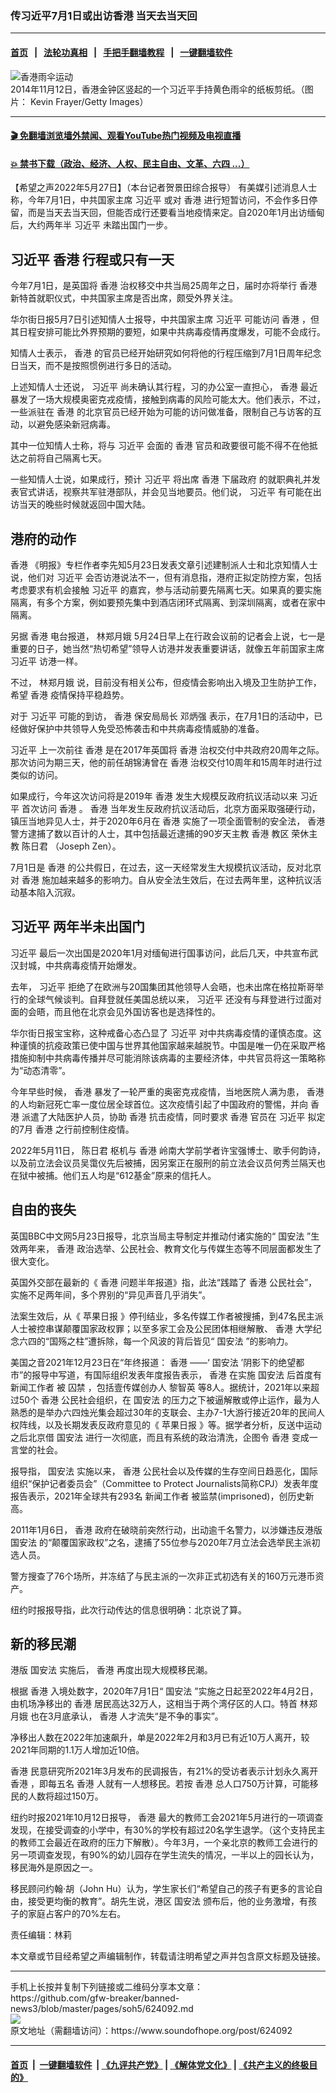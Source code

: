 ### 传习近平7月1日或出访香港 当天去当天回
------------------------

#### [首页](https://github.com/gfw-breaker/banned-news3/blob/master/README.md) &nbsp;&nbsp;|&nbsp;&nbsp; [法轮功真相](https://github.com/begood0513/basic/blob/master/README.md)  &nbsp;&nbsp;|&nbsp;&nbsp; [手把手翻墙教程](https://github.com/gfw-breaker/guides/wiki)  &nbsp;&nbsp;|&nbsp;&nbsp; [一键翻墙软件](https://github.com/gfw-breaker/nogfw/blob/master/README.md)  



<div><img alt="香港雨伞运动" src="https://img.soundofhope.org/2022-05/gettyimages-458853382-1653681810611.jpg"/>
<br/><figcaption class="caption">
 2014年11月12日，香港金钟区竖起的一个习近平手持黄色雨伞的纸板剪纸。（图片： Kevin Frayer/Getty Images）
</figcaption></div><hr/>

#### [ 🎬  免翻墙浏览墙外禁闻、观看YouTube热门视频及电视直播](https://github.com/gfw-breaker/HelloWorld)

#### [ 💥  禁书下载（政治、经济、人权、民主自由、文革、六四 ...）](https://github.com/gfw-breaker/books/blob/master/README.md)

<div><div class="Content__Wrapper sc-1bvya0-0 grZQxZ">
 <p class="meta-top">
  <span class="meta">
   【希望之声2022年5月27日】（本台记者贺景田综合报导）
  </span>
  有美媒引述消息人士称，今年7月1日，中共国家主席
  <ok href="/term/1063">
   习近平
  </ok>
  或对
  <ok href="/term/1043">
   香港
  </ok>
  进行短暂访问，不会作多日停留，而是当天去当天回，但能否成行还要看当地疫情来定。自2020年1月出访缅甸后，大约两年半
  <ok href="/term/1063">
   习近平
  </ok>
  未踏出国门一步。
 </p>
 <h2>
  <strong>
   <ok href="/term/1063">
    习近平
   </ok>
   <ok href="/term/1043">
    香港
   </ok>
   行程或只有一天
  </strong>
 </h2>
 <p>
  今年7月1日，是英国将
  <ok href="/term/1043">
   香港
  </ok>
  治权移交中共当局25周年之日，届时亦将举行
  <ok href="/term/1043">
   香港
  </ok>
  新特首就职仪式，中共国家主席是否出席，颇受外界关注。
 </p>
 <p>
  华尔街日报5月7日引述知情人士报导，中共国家主席
  <ok href="/term/1063">
   习近平
  </ok>
  可能访问
  <ok href="/term/1043">
   香港
  </ok>
  ，但其日程安排可能比外界预期的要短，如果中共病毒疫情再度爆发，可能不会成行。
 </p>
 <p>
  知情人士表示，
  <ok href="/term/1043">
   香港
  </ok>
  的官员已经开始研究如何将他的行程压缩到7月1日周年纪念日当天，而不是按照惯例进行多日的活动。
 </p>
 <p>
  上述知情人士还说，
  <ok href="/term/1063">
   习近平
  </ok>
  尚未确认其行程，习的办公室一直担心，
  <ok href="/term/1043">
   香港
  </ok>
  最近暴发了一场大规模奥密克戎疫情，接触到病毒的风险可能太大。他们表示，不过，一些派驻在
  <ok href="/term/1043">
   香港
  </ok>
  的北京官员已经开始为可能的访问做准备，限制自己与访客的互动，以避免感染新冠病毒。
 </p>
 <p>
  其中一位知情人士称，将与
  <ok href="/term/1063">
   习近平
  </ok>
  会面的
  <ok href="/term/1043">
   香港
  </ok>
  官员和政要很可能不得不在他抵达之前将自己隔离七天。
 </p>
 <p>
  一些知情人士说，如果成行，预计
  <ok href="/term/1063">
   习近平
  </ok>
  将出席
  <ok href="/term/1043">
   香港
  </ok>
  <ok href="/term/741311">
   下届政府
  </ok>
  的就职典礼并发表官式讲话，视察共军驻港部队，并会见当地要员。他们说，
  <ok href="/term/1063">
   习近平
  </ok>
  有可能在出访当天的晚些时候就返回中国大陆。
 </p>
 <h2>
  <strong>
   港府的动作
  </strong>
 </h2>
 <p>
  <ok href="/term/1043">
   香港
  </ok>
  《明报》专栏作者李先知5月23日发表文章引述建制派人士和北京知情人士说，他们对
  <ok href="/term/1063">
   习近平
  </ok>
  会否访港说法不一，但有消息指，港府正拟定防控方案，包括考虑要求有机会接触
  <ok href="/term/1063">
   习近平
  </ok>
  的嘉宾，参与活动前要先隔离七天。如果真的要实施隔离，有多个方案，例如要预先集中到酒店闭环式隔离、到深圳隔离，或者在家中隔离。
 </p>
 <p>
  另据
  <ok href="/term/1043">
   香港
  </ok>
  电台报道，
  <ok href="/term/2253">
   林郑月娥
  </ok>
  5月24日早上在行政会议前的记者会上说，七一是重要的日子，她当然“热切希望”领导人访港并发表重要讲话，就像五年前国家主席
  <ok href="/term/1063">
   习近平
  </ok>
  访港一样。
 </p>
 <p>
  不过，
  <ok href="/term/2253">
   林郑月娥
  </ok>
  说，目前没有相关公布，但疫情会影响出入境及卫生防护工作，希望
  <ok href="/term/1043">
   香港
  </ok>
  疫情保持平稳趋势。
 </p>
 <p>
  对于
  <ok href="/term/1063">
   习近平
  </ok>
  可能的到访，
  <ok href="/term/1043">
   香港
  </ok>
  保安局局长
  <ok href="/term/200290">
   邓炳强
  </ok>
  表示，在7月1日的活动中，已经做好保护中共领导人免受恐怖袭击和中共病毒疫情威胁的准备。
 </p>
 <p>
  <ok href="/term/1063">
   习近平
  </ok>
  上一次前往
  <ok href="/term/1043">
   香港
  </ok>
  是在2017年英国将
  <ok href="/term/1043">
   香港
  </ok>
  治权交付中共政府20周年之际。那次访问为期三天，他的前任胡锦涛曾在
  <ok href="/term/1043">
   香港
  </ok>
  治权交付10周年和15周年时进行过类似的访问。
 </p>
 <p>
  如果成行，今年这次访问将是2019年
  <ok href="/term/1043">
   香港
  </ok>
  发生大规模反政府抗议活动以来
  <ok href="/term/1063">
   习近平
  </ok>
  首次访问
  <ok href="/term/1043">
   香港
  </ok>
  。
  <ok href="/term/1043">
   香港
  </ok>
  当年发生反政府抗议活动后，北京方面采取强硬行动，镇压当地异见人士，并于2020年6月在
  <ok href="/term/1043">
   香港
  </ok>
  实施了一项全面管制的安全法，
  <ok href="/term/1043">
   香港
  </ok>
  警方逮捕了数以百计的人士，其中包括最近逮捕的90岁天主教
  <ok href="/term/1043">
   香港
  </ok>
  教区
  <ok href="/term/734953">
   荣休主教
  </ok>
  <ok href="/term/88245">
   陈日君
  </ok>
  （Joseph Zen）。
 </p>
 <p>
  7月1日是
  <ok href="/term/1043">
   香港
  </ok>
  的公共假日，在过去，这一天经常发生大规模抗议活动，反对北京对
  <ok href="/term/1043">
   香港
  </ok>
  施加越来越多的影响力。自从安全法生效后，在过去两年里，这种抗议活动基本陷入沉寂。
 </p>
 <h2>
  <strong>
   <ok href="/term/1063">
    习近平
   </ok>
   两年半未出国门
  </strong>
 </h2>
 <p>
  <ok href="/term/1063">
   习近平
  </ok>
  最后一次出国是2020年1月对缅甸进行国事访问，此后几天，中共宣布武汉封城，中共病毒疫情开始爆发。
 </p>
 <p>
  去年，
  <ok href="/term/1063">
   习近平
  </ok>
  拒绝了在欧洲与20国集团其他领导人会晤，也未出席在格拉斯哥举行的全球气候谈判。自拜登就任美国总统以来，
  <ok href="/term/1063">
   习近平
  </ok>
  还没有与拜登进行过面对面的会晤，而且他在北京会见外国访客也是选择性的。
 </p>
 <p>
  华尔街日报宝宝称，这种戒备心态凸显了
  <ok href="/term/1063">
   习近平
  </ok>
  对中共病毒疫情的谨慎态度。这种谨慎的抗疫政策已使中国与世界其他国家越来越脱节。中国是唯一仍在采取严格措施抑制中共病毒传播并尽可能消除该病毒的主要经济体，中共官员将这一策略称为“动态清零”。
 </p>
 <p>
  今年早些时候，
  <ok href="/term/1043">
   香港
  </ok>
  暴发了一轮严重的奥密克戎疫情，当地医院人满为患，
  <ok href="/term/1043">
   香港
  </ok>
  的人均新冠死亡率一度位居全球首位。这次疫情引起了中国政府的警惕，并向
  <ok href="/term/1043">
   香港
  </ok>
  派遣了大陆医护人员，协助
  <ok href="/term/1043">
   香港
  </ok>
  抗击疫情，同时要求
  <ok href="/term/1043">
   香港
  </ok>
  官员在
  <ok href="/term/1063">
   习近平
  </ok>
  拟定的7月
  <ok href="/term/1043">
   香港
  </ok>
  之行前控制住疫情。
 </p>
 <p>
  2022年5月11日，
  <ok href="/term/88245">
   陈日君
  </ok>
  枢机与
  <ok href="/term/1043">
   香港
  </ok>
  岭南大学前学者许宝强博士、歌手何韵诗，以及前立法会议员吴霭仪先后被捕，因另案正在服刑的前立法会议员何秀兰隔天也在狱中被捕。他们五人均是“612基金”原来的信托人。
 </p>
 <h2>
  <strong>
   自由的丧失
  </strong>
 </h2>
 <p>
  英国BBC中文网5月23日报导，北京当局主导制定并推动付诸实施的“
  <ok href="/term/99050">
   国安法
  </ok>
  ”生效两年来，
  <ok href="/term/1043">
   香港
  </ok>
  政治选举、公民社会、教育文化与传媒生态等不同层面都发生了很大变化。
 </p>
 <p>
  英国外交部在最新的《
  <ok href="/term/1043">
   香港
  </ok>
  问题半年报道》指，此法“践踏了
  <ok href="/term/1043">
   香港
  </ok>
  公民社会”，实施不足两年间，多个界别的“异见声音几乎消失”。
 </p>
 <p>
  法案生效后，从《
  <ok href="/term/12511">
   苹果日报
  </ok>
  》停刊结业，多名传媒工作者被搜捕，到47名民主派人士被控串谋颠覆国家政权罪；以至多家工会及公民团体相继解散、
  <ok href="/term/1043">
   香港
  </ok>
  大学纪念六四的“国殇之柱”遭拆除，每一个风波的背后皆见“
  <ok href="/term/99050">
   国安法
  </ok>
  ”的影响力。
 </p>
 <p>
  美国之音2021年12月23日在“年终报道：
  <ok href="/term/1043">
   香港
  </ok>
  ——‘
  <ok href="/term/99050">
   国安法
  </ok>
  ’阴影下的绝望都市”的报导中写道，有国际组织发表年度报告表示，
  <ok href="/term/1043">
   香港
  </ok>
  在实施
  <ok href="/term/99050">
   国安法
  </ok>
  后首度有
  <ok href="/term/556253">
   新闻工作者
  </ok>
  被
  <ok href="/term/352627">
   囚禁
  </ok>
  ，包括壹传媒创办人
  <ok href="/term/144108">
   黎智英
  </ok>
  等8人。据统计，2021年以来超过50个
  <ok href="/term/1043">
   香港
  </ok>
  公民社会组织，在
  <ok href="/term/99050">
   国安法
  </ok>
  的压力之下被逼解散或停止运作，最为人熟悉的是举办六四烛光集会超过30年的支联会、主办7-1大游行接近20年的民间人权阵线，以及长期发表反政府意见的《
  <ok href="/term/12511">
   苹果日报
  </ok>
  》等。据学者分析，反送中运动之后北京借
  <ok href="/term/99050">
   国安法
  </ok>
  进行一次彻底，而且有系统的政治清洗，企图令
  <ok href="/term/1043">
   香港
  </ok>
  变成一言堂的社会。
 </p>
 <p>
  报导指，
  <ok href="/term/99050">
   国安法
  </ok>
  实施以来，
  <ok href="/term/1043">
   香港
  </ok>
  公民社会以及传媒的生存空间日趋恶化，国际组织“保护记者委员会”（Committee to Protect Journalists简称CPJ）发表年度报告表示，2021年全球共有293名
  <ok href="/term/556253">
   新闻工作者
  </ok>
  被监禁(imprisoned)，创历史新高。
 </p>
 <p>
  2011年1月6日，
  <ok href="/term/1043">
   香港
  </ok>
  政府在破晓前突然行动，出动逾千名警力，以涉嫌违反港版
  <ok href="/term/99050">
   国安法
  </ok>
  的“颠覆国家政权”之名，逮捕了55位参与2020年7月立法会选举民主派初选人员。
 </p>
 <p>
  警方搜查了76个场所，并冻结了与民主派的一次非正式初选有关的160万元港币资产。
 </p>
 <p>
  纽约时报报导指，此次行动传达的信息很明确：北京说了算。
 </p>
 <h2>
  <strong>
   新的移民潮
  </strong>
 </h2>
 <p>
  港版
  <ok href="/term/99050">
   国安法
  </ok>
  实施后，
  <ok href="/term/1043">
   香港
  </ok>
  再度出现大规模移民潮。
 </p>
 <p>
  根据
  <ok href="/term/1043">
   香港
  </ok>
  入境处数字，2020年7月1日“
  <ok href="/term/99050">
   国安法
  </ok>
  ”实施之日起至2022年4月2日，由机场净移出的
  <ok href="/term/1043">
   香港
  </ok>
  居民高达32万人，这相当于两个湾仔区的人口。特首
  <ok href="/term/2253">
   林郑月娥
  </ok>
  也在3月底承认，
  <ok href="/term/1043">
   香港
  </ok>
  人才流失“是不争的事实”。
 </p>
 <p>
  净移出人数在2022年加速飙升，单是2022年2月和3月已有近10万人离开，较2021年同期的1.1万人增加近10倍。
 </p>
 <p>
  <ok href="/term/1043">
   香港
  </ok>
  民意研究所2021年3月发布的民调报告，有21%的受访者表示计划永久离开
  <ok href="/term/1043">
   香港
  </ok>
  ，即每五名
  <ok href="/term/1043">
   香港
  </ok>
  人就有一人想移民。若按
  <ok href="/term/1043">
   香港
  </ok>
  总人口750万计算，可能移民的人数将超过150万。
 </p>
 <p>
  纽约时报2021年10月12日报导，
  <ok href="/term/1043">
   香港
  </ok>
  最大的教师工会2021年5月进行的一项调查发现，在接受调查的小学中，有30%的学校有超过20名学生退学。（这个支持民主的教师工会最近在政府的压力下解散）。今年3月，一个亲北京的教师工会进行的另一项调查发现，有90%的幼儿园存在学生流失的情况，一半以上的园长认为，移民海外是原因之一。
 </p>
 <p>
  移民顾问约翰·胡（John Hu）认为，学生家长们“希望自己的孩子有更多的言论自由，接受更均衡的教育”。胡先生说，港区
  <ok href="/term/99050">
   国安法
  </ok>
  颁布后，他的业务激增，有孩子的家庭占客户的70%左右。
 </p>
 <p class="meta-btm">
  责任编辑：林莉
 </p>
 <p class="meta-btm">
  本文章或节目经希望之声编辑制作，转载请注明希望之声并包含原文标题及链接。
 </p>
</div>
</div>
<hr/>
手机上长按并复制下列链接或二维码分享本文章：<br/>
https://github.com/gfw-breaker/banned-news3/blob/master/pages/soh5/624092.md <br/>
<a href='https://github.com/gfw-breaker/banned-news3/blob/master/pages/soh5/624092.md'><img src='https://github.com/gfw-breaker/banned-news3/blob/master/pages/soh5/624092.md.png'/></a> <br/>
原文地址（需翻墙访问）：https://www.soundofhope.org/post/624092


------------------------
#### [首页](https://github.com/gfw-breaker/banned-news3/blob/master/README.md) &nbsp;|&nbsp; [一键翻墙软件](https://github.com/gfw-breaker/nogfw/blob/master/README.md) &nbsp;| [《九评共产党》](https://github.com/gfw-breaker/9ping.md/blob/master/README.md#九评之一评共产党是什么) | [《解体党文化》](https://github.com/gfw-breaker/jtdwh.md/blob/master/README.md) | [《共产主义的终极目的》](https://github.com/gfw-breaker/gczydzjmd.md/blob/master/README.md)


<img src='http://gfw-breaker.win/banned-news3/pages/soh5/624092.md' width='0px' height='0px'/>